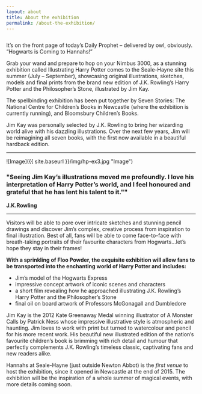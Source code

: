 ```yaml
---
layout: about
title: About the exhibition
permalink: /about-the-exhibition/
---
```


<img src="{{ site.baseurl }}/img/jimkay.jpg" alt="" class="article__image--portrait float-right">

It’s on the front page of today’s Daily Prophet – delivered by owl, obviously. “Hogwarts is Coming to Hannahs!”

Grab your wand and prepare to hop on your Nimbus 3000, as a stunning exhibition called Illustrating Harry Potter comes to the Seale-Hayne site this summer (July – September), showcasing original illustrations, sketches, models and final prints from the brand new edition of J.K. Rowling’s Harry Potter and the Philosopher’s Stone, illustrated by Jim Kay.

The spellbinding exhibition has been put together by Seven Stories: The National Centre for Children’s Books in Newcastle (where the exhibition is currently running), and Bloomsbury Children’s Books.

Jim Kay was personally selected by J.K. Rowling to bring her wizarding world alive with his dazzling illustrations. Over the next few years, Jim will be reimagining all seven books, with the first now available in a beautiful hardback edition.

<hr>

![Image]({{ site.baseurl }}/img/hp-ex3.jpg "Image")

### "Seeing Jim Kay’s illustrations moved me profoundly. I love his interpretation of Harry Potter’s world, and I feel honoured and grateful that he has lent his talent to it.""

**J.K.Rowling**

<hr>

Visitors will be able to pore over intricate sketches and stunning pencil drawings and discover Jim’s complex, creative process from inspiration to final illustration. Best of all, fans will be able to come face-to-face with breath-taking portraits of their favourite characters from Hogwarts…let’s hope they stay in their frames!

**With a sprinkling of Floo Powder, the exquisite exhibition will allow fans to be transported into the enchanting world of Harry Potter and includes:**

- Jim’s model of the Hogwarts Express
- impressive concept artwork of iconic scenes and characters
- a short film revealing how he approached illustrating J.K. Rowling’s Harry Potter and the Philosopher’s Stone
- final oil on board artwork of Professors McGonagall and Dumbledore

Jim Kay is the 2012 Kate Greenaway Medal winning illustrator of A Monster Calls by Patrick Ness whose impressive illustrative style is atmospheric and haunting. Jim loves to work with print but turned to watercolour and pencil for his more recent work. His beautiful new illustrated edition of the nation’s favourite children’s book is brimming with rich detail and humour that perfectly complements J.K. Rowling’s timeless classic, captivating fans and new readers alike.

Hannahs at Seale-Hayne (just outside Newton Abbot) is the *first venue* to host the exhibition, since it opened in Newcastle at the end of 2015. The exhibition will be the inspiration of a whole summer of magical events, with more details coming soon.
